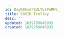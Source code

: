 ```yaml
---
id: OagK0ksdPS3LYLkPoRWz_
title: COVID Trolley
desc: ''
updated: 1639759645932
created: 1639759645932
---
```


